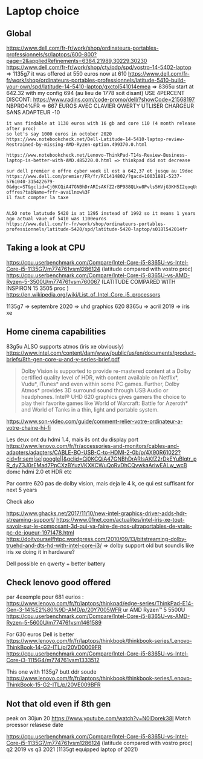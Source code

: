 # Laptop choice


## Global 

https://www.dell.com/fr-fr/work/shop/ordinateurs-portables-professionnels/sr/laptops/600-800?page=2&appliedRefinements=6384,21989,30229,30230
https://www.dell.com/fr-fr/work/shop/cty/pdp/spd/vostro-14-5402-laptop => 1135g7
	it was offered at 550 euros now at 610
https://www.dell.com/fr-fr/work/shop/ordinateurs-portables-professionnels/latitude-5410-build-your-own/spd/latitude-14-5410-laptop/gxctol541014emea => 8365u
	start at 642.32 with my config 694 (au lieu de 1778 soit disant)
	USE 4PERCENT DISCONT:
		https://www.radins.com/code-promo/dell/?showCode=21568197
		NBPRO4%FR
	=> 667 EUROS
	AVEC CLAVIER QWERTY 
	UTLISER CHARGEUR SANS ADAPTEUR -10
	
	it was findable at 1130 euros with 16 gb and core i10 (4 month release after proc)
	so let's say 1000 euros in october 2020
	https://www.notebookcheck.net/Dell-Latitude-14-5410-laptop-review-Restrained-by-missing-AMD-Ryzen-option.499370.0.html
	
	https://www.notebookcheck.net/Lenovo-ThinkPad-T14s-Review-Business-laptop-is-better-with-AMD.485220.0.html => thinkpad did not decrease

	sur dell premier e offre cyber week il est a 642,37 et jusqu au 19dec
	https://www.dell.com/premier/FR/fr/RC1414802/?gacd=10031881-5237-5761040-315422679-0&dgc=ST&gclid=Cj0KCQiA47GNBhDrARIsAKfZ2rBP988QLkw8Pvls5HVjG3KH5I2qoqUqjekhmV6cmHAFMgTei0WyZxgaApLDEALw_wcB&gclsrc=aw.ds#/deals/fr-offres?tabName=frfr-availnow%3F
	il faut compter la taxe

		
	ALSO note latutude 5420 is at 1295 instead of 1992 so it means 1 years ago actual vaue of 5410 was 1100euros
	https://www.dell.com/fr-fr/work/shop/ordinateurs-portables-professionnels/latitude-5420/spd/latitude-5420-laptop/s018l542014fr


## Taking a look at CPU

https://cpu.userbenchmark.com/Compare/Intel-Core-i5-8365U-vs-Intel-Core-i5-1135G7/m774761vsm1286124 (latitude compared with vostro proc)
https://cpu.userbenchmark.com/Compare/Intel-Core-i5-8365U-vs-AMD-Ryzen-5-3500U/m774761vsm760067 (LATITUDE COMPARED WITH INSPIRON 15 3505 proc )
https://en.wikipedia.org/wiki/List_of_Intel_Core_i5_processors

 1135g7 => septembre 2020 => uhd graphics 620
 8365u => acril 2019 => iris xe
 
## Home cinema capabilities
 
83g5u ALSO supports atmos (iris xe obviously)
https://www.intel.com/content/dam/www/public/us/en/documents/product-briefs/8th-gen-core-u-and-y-series-brief.pdf
> Dolby Vision is supported to provide re-mastered content at a Dolby 
certified quality level of HDR, with content available on Netflix*, Vudu*, 
iTunes* and even within some PC games. Further, Dolby Atmos* 
provides 3D surround sound through USB Audio or headphones.
Intel® UHD 620 graphics gives gamers the choice to play their favorite 
games like World of Warcraft: Battle for Azeroth* and World of Tanks in 
a thin, light and portable system. 

https://www.son-video.com/guide/comment-relier-votre-ordinateur-a-votre-chaine-hi-fi

Les deux ont du hdmi 1.4, mais ils ont du display port 
https://www.lenovo.com/fr/fr/accessories-and-monitors/cables-and-adapters/adapters/CABLE-BO-USB-C-to-HDMI-2-0b/p/4X90R61022?cid=fr:sem|se|google||&gclid=Cj0KCQiA47GNBhDrARIsAKfZ2rDkEYuBlgtr_pR_dyZ3J0rEMad7PpCXzBYuzVKXKCWuQoRvDhCQvwkaAriwEALw_wcB
domc hdmi 2.0 et HDR etc 

Par contre 620 pas de dolby vision, mais deja le 4 k, ce qui est suffisant for next 5 years

Check also

https://www.ghacks.net/2017/11/10/new-intel-graphics-driver-adds-hdr-streaming-support/
https://www.01net.com/actualites/intel-iris-xe-tout-savoir-sur-le-composant-3d-qui-va-faire-de-nos-ultraportables-de-vrais-pc-de-joueur-1971478.html
https://doityourselfhtpc.wordpress.com/2010/09/13/bitstreaming-dolby-truehd-and-dts-hd-with-intel-core-i3/ => dolby support old but soundls like iris xe doing it in hardware? 



Dell possible en qwerty + better battery

## Check lenovo good offered

par 4exemple pour 681 eurios : https://www.lenovo.com/fr/fr/laptops/thinkpad/edge-series/ThinkPad-E14-Gen-3-14%E2%80%9D-AMD/p/20Y7005WFR
ur AMD Ryzen™ 5 5500U 
https://cpu.userbenchmark.com/Compare/Intel-Core-i5-8365U-vs-AMD-Ryzen-5-5600U/m774761vsm1461589


For 630 euros
Dell is better
https://www.lenovo.com/fr/fr/laptops/thinkbook/thinkbook-series/Lenovo-ThinkBook-14-G2-ITL/p/20VD0009FR
https://cpu.userbenchmark.com/Compare/Intel-Core-i5-8365U-vs-Intel-Core-i3-1115G4/m774761vsm1333512


This one with 1135g7 butt ddr soude
https://www.lenovo.com/fr/fr/laptops/thinkbook/thinkbook-series/Lenovo-ThinkBook-15-G2-ITL/p/20VE009BFR

## Not that old even if 8th gen

peak on 30jun 20
https://www.youtube.com/watch?v=N0lDorek38I
Match prcessor relasese date 

https://cpu.userbenchmark.com/Compare/Intel-Core-i5-8365U-vs-Intel-Core-i5-1135G7/m774761vsm1286124 (latitude compared with vostro proc)
q2 2019 vs q3 2021 (1135gt equipped laptop of 2021)

